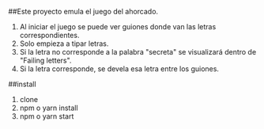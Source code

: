 ##Este proyecto emula el juego del ahorcado.

1. Al iniciar el juego se puede ver guiones donde van las letras
correspondientes.
2. Solo empieza a tipar letras.
3. Si la letra no corresponde a la palabra "secreta" se visualizará dentro de "Failing letters".
4. Si la letra corresponde, se devela esa letra entre los guiones.

##install
1. clone
2. npm o yarn install
3. npm o yarn start